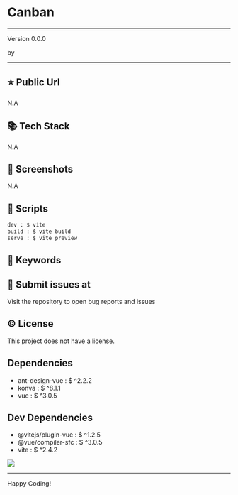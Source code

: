 # Canban

---

<p>Version 0.0.0</p>
<p>by </p>

<hr/>

## ⭐ Public Url

N.A

## 📚 Tech Stack

N.A

## 📸 Screenshots

N.A

## 📜 Scripts

```sh
dev : $ vite
build : $ vite build
serve : $ vite preview

```

## 🔑 Keywords

## 👾 Submit issues at

Visit the repository to open bug reports and issues

## ©️ License

This project does not have a license.

## Dependencies

- ant-design-vue : $ ^2.2.2
- konva : $ ^8.1.1
- vue : $ ^3.0.5

## Dev Dependencies

- @vitejs/plugin-vue : $ ^1.2.5
- @vue/compiler-sfc : $ ^3.0.5
- vite : $ ^2.4.2

<img src="https://cdn.dribbble.com/users/2401141/screenshots/5487982/developers-gif-showcase.gif"/>

<hr/>
Happy Coding!
